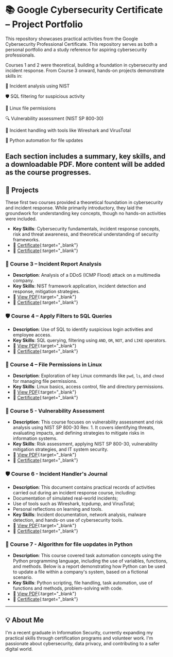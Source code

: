# 📚 Google Cybersecurity Certificate – Project Portfolio

This repository showcases practical activities from the Google Cybersecurity Professional Certificate.
This repository serves as both a personal portfolio and a study reference for aspiring cybersecurity professionals.

Courses 1 and 2 were theoretical, building a foundation in cybersecurity and incident response. From Course 3 onward, hands-on projects demonstrate skills in:

🔎 Incident analysis using NIST

🛡️ SQL filtering for suspicious activity

🐧 Linux file permissions

🔍 Vulnerability assessment (NIST SP 800-30)

🧪 Incident handling with tools like Wireshark and VirusTotal

🐍 Python automation for file updates

Each section includes a summary, key skills, and a downloadable PDF. More content will be added as the course progresses.
---

## 📌 Projects

These first two courses provided a theoretical foundation in cybersecurity and incident response. While primarily introductory, they laid the groundwork for understanding key concepts, though no hands-on activities were included.
- **Key Skills**: Cybersecurity fundamentals, incident response concepts, risk and threat awareness, and theoretical understanding of security frameworks.
- 📜 [Certificate](./course-1/Certificate_1.pdf){:target="_blank"}
- 📜 [Certificate](./course-2/Certificate_2.pdf){:target="_blank"}

### 🔎 Course 3 – Incident Report Analysis
- **Description**: Analysis of a DDoS (ICMP Flood) attack on a multimedia company.
- **Key Skills**: NIST framework application, incident detection and response, mitigation strategies.
- 📄 [View PDF](./course-3/incident-report-analysis.pdf){:target="_blank"}
- 📜 [Certificate](./course-3/Certificate_3.pdf){:target="_blank"}

### 🛡️ Course 4 – Apply Filters to SQL Queries
- **Description**: Use of SQL to identify suspicious login activities and employee access.
- **Key Skills**: SQL querying, filtering using `AND`, `OR`, `NOT`, and `LIKE` operators.
- 📄 [View PDF](./course-4/apply-filters-to-sql-queries.pdf){:target="_blank"}
- 📜 [Certificate](./course-4/Certificate_4.pdf){:target="_blank"}

### 🐧 Course 4 – File Permissions in Linux
- **Description**: Exploration of key Linux commands like `pwd`, `ls`, and `chmod` for managing file permissions.
- **Key Skills**: Linux basics, access control, file and directory permissions.
- 📄 [View PDF](./course-4/file-permissions-in-linux.pdf){:target="_blank"}
- 📜 [Certificate](./course-4/Certificate_4.pdf){:target="_blank"}

### 🔎 Course 5 - Vulnerability Assessment
- **Description**: This course focuses on vulnerability assessment and risk analysis using NIST SP 800-30 Rev. 1. It covers identifying threats, evaluating impacts, and defining strategies to mitigate risks in information systems.
- **Key Skills**: Risk assessment, applying NIST SP 800-30, vulnerability mitigation strategies, and IT system security.
- 📄 [View PDF](./course-5/vulnerability-assessment-report.pdf){:target="_blank"}
- 📜 [Certificate](./course-5/Certificate_5.pdf){:target="_blank"}

### 🛡️ Course 6 - Incident Handler's Journal
- **Description**: This document contains practical records of activities carried out during an incident response course, including:
- Documentation of simulated real-world incidents;
- Use of tools such as Wireshark, tcpdump, and VirusTotal;
- Personal reflections on learning and tools.
- **Key Skills**: Incident documentation, network analysis, malware detection, and hands-on use of cybersecurity tools.
- 📄 [View PDF](./course-6/Incident-handlers-journal.pdf){:target="_blank"}
- 📜 [Certificate](./course-6/Certificate_6.pdf){:target="_blank"}

### 🐍 Course 7 - Algorithm for file uopdates in Python
- **Description**: This course covered task automation concepts using the Python programming language, including the use of variables, functions, and methods. Below is a report demonstrating how Python can be used to update a file within a company's system, based on a fictional scenario.
- **Key Skills**: Python scripting, file handling, task automation, use of functions and methods, problem-solving with code.
- 📄 [View PDF](./course-7/algorithm-for-file-updates-in-python.pdf){:target="_blank"}
- 📜 [Certificate](./course-7/Certificate_7.pdf){:target="_blank"}
  
---

## 💡 About Me

I'm a recent graduate in Information Security, currently expanding my practical skills through certification programs and volunteer work. I'm passionate about cybersecurity, data privacy, and contributing to a safer digital world.

